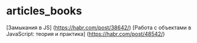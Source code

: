 # articles_books

[Замыкания в JS] (https://habr.com/post/38642/) 
[Работа с объектами в JavaScript: теория и практика] (https://habr.com/post/48542/)
